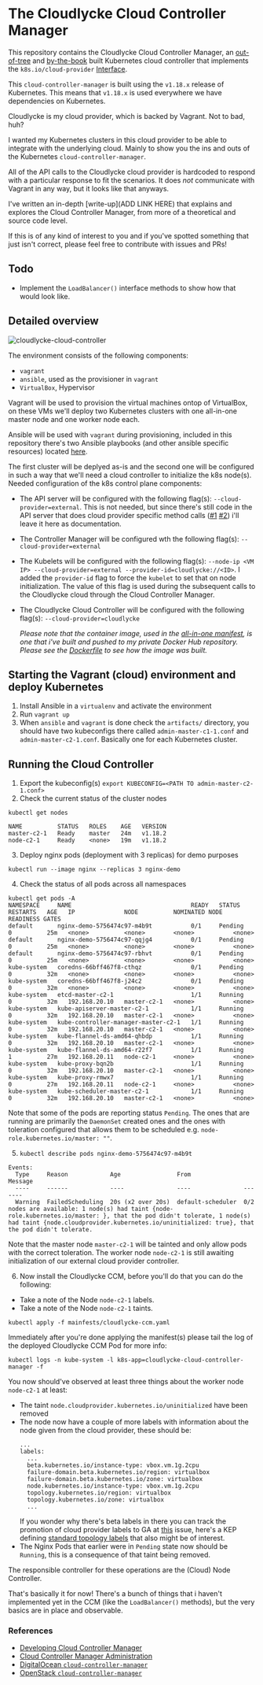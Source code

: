 # The Cloudlycke Cloud Controller Manager

This repository contains the Cloudlycke Cloud Controller Manager, an [out-of-tree](https://kubernetes.io/blog/2019/04/17/the-future-of-cloud-providers-in-kubernetes/) and [by-the-book](https://kubernetes.io/docs/tasks/administer-cluster/developing-cloud-controller-manager/#out-of-tree) built Kubernetes cloud controller that implements the `k8s.io/cloud-provider` [Interface](https://github.com/kubernetes/cloud-provider/blob/v0.18.2/cloud.go#L43-L62). 

This `cloud-controller-manager` is built using the `v1.18.x` release of Kubernetes. This means that `v1.18.x` is used everywhere we have dependencies on Kubernetes. 

Cloudlycke is my cloud provider, which is backed by Vagrant. Not to bad, huh? 

I wanted my Kubernetes clusters in this cloud provider to be able to integrate with the underlying cloud. Mainly to show you the ins and outs of the Kubernetes `cloud-controller-manager`.
 
 All of the API calls to the Cloudlycke cloud provider is hardcoded to respond with a particular response to fit the scenarios. It does *not* communicate with Vagrant in any way, but it looks like that anyways.

I've written an in-depth [write-up](ADD LINK HERE) that explains and explores the Cloud Controller Manager, from more of a theoretical and source code level.

If this is of any kind of interest to you and if you've spotted something that just isn't correct, please feel free to contribute with issues and PRs!

## Todo

* Implement the `LoadBalancer()` interface methods to show how that would look like.

## Detailed overview

![cloudlycke-cloud-controller](img/cloudlycke-cloud-controller.svg)

The environment consists of the following components:
* `vagrant`
* `ansible`, used as the provisioner in `vagrant`
* `VirtualBox`, Hypervisor

Vagrant will be used to provision the virtual machines ontop of VirtualBox, on these VMs we'll deploy two Kubernetes clusters with one all-in-one master node and one worker node each.

Ansible will be used with `vagrant` during provisioning, included in this repository there's two Ansible playbooks (and other ansible specific resources) located [here](vagrant/ansible).

The first cluster will be deplyed as-is and the second one will be configured in such a way that we'll need a cloud controller to initialize the k8s node(s). Needed configuration of the k8s control plane components:

* The API server will be configured with the following flag(s): `--cloud-provider=external`. This is not needed, but since there's still code in the API server that does cloud provider specific method calls ([#1](https://github.com/kubernetes/kubernetes/blob/9e991415386e4cf155a24b1da15becaa390438d8/cmd/kube-apiserver/app/server.go#L235) [#2](https://github.com/kubernetes/kubernetes/blob/9e991415386e4cf155a24b1da15becaa390438d8/cmd/kube-apiserver/app/server.go#L241)) i'll leave it here as documentation.
* The Controller Manager will be configured wth the following flag(s): `--cloud-provider=external`
* The Kubelets will be configured with the following flag(s): `--node-ip <VM IP> --cloud-provider=external --provider-id=cloudlycke://<ID>`. I added the `provider-id` flag to force the `kubelet` to set that on node initialization. The value of this flag is used during the subsequent calls to the Cloudlycke cloud through the Cloud Controller Manager.
* The Cloudlycke Cloud Controller will be configured with the following flag(s): `--cloud-provider=cloudlycke`

  _Please note that the container image, used in the [all-in-one manifest](/manifests/cloudlycke-ccm.yaml), is one that i've built and pushed to my private Docker Hub repository. Please see the [Dockerfile](/Dockerfile) to see how the image was built._

## Starting the Vagrant (cloud) environment and deploy Kubernetes

1. Install Ansible in a `virtualenv` and activate the environment
2. Run `vagrant up`
3. When `ansible` and `vagrant` is done check the `artifacts/` directory, you should have two kubeconfigs there called `admin-master-c1-1.conf` and `admin-master-c2-1.conf`. Basically one for each Kubernetes cluster.

## Running the Cloud Controller

1. Export the kubeconfig(s) `export KUBECONFIG=<PATH TO admin-master-c2-1.conf>`
2. Check the current status of the cluster nodes
```
kubectl get nodes

NAME          STATUS   ROLES    AGE   VERSION
master-c2-1   Ready    master   24m   v1.18.2
node-c2-1     Ready    <none>   19m   v1.18.2
```
3. Deploy nginx pods (deployment with 3 replicas) for demo purposes
``` 
kubectl run --image nginx --replicas 3 nginx-demo
```
4. Check the status of all pods across all namespaces
```
kubectl get pods -A
NAMESPACE     NAME                                  READY   STATUS    RESTARTS   AGE   IP              NODE          NOMINATED NODE   READINESS GATES
default       nginx-demo-5756474c97-m4b9t           0/1     Pending   0          25m   <none>          <none>        <none>           <none>
default       nginx-demo-5756474c97-qqjg4           0/1     Pending   0          25m   <none>          <none>        <none>           <none>
default       nginx-demo-5756474c97-rbhvt           0/1     Pending   0          25m   <none>          <none>        <none>           <none>
kube-system   coredns-66bff467f8-cthqz              0/1     Pending   0          32m   <none>          <none>        <none>           <none>
kube-system   coredns-66bff467f8-j24c2              0/1     Pending   0          32m   <none>          <none>        <none>           <none>
kube-system   etcd-master-c2-1                      1/1     Running   0          32m   192.168.20.10   master-c2-1   <none>           <none>
kube-system   kube-apiserver-master-c2-1            1/1     Running   0          32m   192.168.20.10   master-c2-1   <none>           <none>
kube-system   kube-controller-manager-master-c2-1   1/1     Running   0          32m   192.168.20.10   master-c2-1   <none>           <none>
kube-system   kube-flannel-ds-amd64-qhbdp           1/1     Running   0          32m   192.168.20.10   master-c2-1   <none>           <none>
kube-system   kube-flannel-ds-amd64-r22f7           1/1     Running   1          27m   192.168.20.11   node-c2-1     <none>           <none>
kube-system   kube-proxy-bqn2b                      1/1     Running   0          32m   192.168.20.10   master-c2-1   <none>           <none>
kube-system   kube-proxy-rmwx7                      1/1     Running   0          27m   192.168.20.11   node-c2-1     <none>           <none>
kube-system   kube-scheduler-master-c2-1            1/1     Running   0          32m   192.168.20.10   master-c2-1   <none>           <none>
```
Note that some of the pods are reporting status `Pending`. The ones that are running are primarily the `DaemonSet` created ones and the ones with toleration configured that allows them to be scheduled e.g. `node-role.kubernetes.io/master: ""`.

5. `kubectl describe pods nginx-demo-5756474c97-m4b9t`
```
Events:
  Type     Reason            Age                From               Message
  ----     ------            ----               ----               -------
  Warning  FailedScheduling  20s (x2 over 20s)  default-scheduler  0/2 nodes are available: 1 node(s) had taint {node-role.kubernetes.io/master: }, that the pod didn't tolerate, 1 node(s) had taint {node.cloudprovider.kubernetes.io/uninitialized: true}, that the pod didn't tolerate.
``` 
Note that the master node `master-c2-1` will be tainted and only allow pods with the correct toleration. The worker node `node-c2-1` is still awaiting initialization of our external cloud provider controller.

6. Now install the Cloudlycke CCM, before you'll do that you can do the following:
  * Take a note of the Node `node-c2-1` labels.
  * Take a note of the Node `node-c2-1` taints.
  ```
  kubectl apply -f mainfests/cloudlycke-ccm.yaml 
  ```
   Immediately after you're done applying the manifest(s) please tail the log of the deployed Cloudlycke CCM Pod for more info:
  ```
  kubectl logs -n kube-system -l k8s-app=cloudlycke-cloud-controller-manager -f
  ```
  
  You now should've observed at least three things about the worker node `node-c2-1` at least:
  * The taint `node.cloudprovider.kubernetes.io/uninitialized` have been removed
  * The node now have a couple of more labels with information about the node given from the cloud provider, these should be:
    ```
    ...
    labels:
      ...
      beta.kubernetes.io/instance-type: vbox.vm.1g.2cpu
      failure-domain.beta.kubernetes.io/region: virtualbox
      failure-domain.beta.kubernetes.io/zone: virtualbox
      node.kubernetes.io/instance-type: vbox.vm.1g.2cpu
      topology.kubernetes.io/region: virtualbox
      topology.kubernetes.io/zone: virtualbox
      ...
    ```
    If you wonder why there's beta labels in there you can track the promotion of cloud provider labels to GA at [this](https://github.com/kubernetes/enhancements/issues/837) issue, here's a KEP defining [standard topology labels](https://github.com/kubernetes/enhancements/pull/1660) that also might be of interest.
  * The Nginx Pods that earlier were in `Pending` state now should be `Running`, this is a consequence of that taint being removed.
  
  The responsible controller for these operations are the (Cloud) Node Controller.
  
That's basically it for now! There's a bunch of things that i haven't implemented yet in the CCM (like the `LoadBalancer()` methods), but the very basics are in place and observable.

### References

* [Developing Cloud Controller Manager](https://kubernetes.io/docs/tasks/administer-cluster/developing-cloud-controller-manager/)
* [Cloud Controller Manager Administration](https://kubernetes.io/docs/tasks/administer-cluster/running-cloud-controller/)
* [DigitalOcean `cloud-controller-manager`](https://github.com/digitalocean/digitalocean-cloud-controller-manager)
* [OpenStack `cloud-controller-manager`](https://github.com/kubernetes/cloud-provider-openstack)